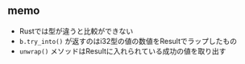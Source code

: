 ## memo

- Rustでは型が違うと比較ができない
- `b.try_into()` が返すのはi32型の値の数値をResultでラップしたもの
- `unwrap()` メソッドはResultに入れられている成功の値を取り出す